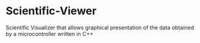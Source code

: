 # Scientific-Viewer
Scientific Visualizer that allows graphical presentation of the data obtained by a microcontroller written in C++
